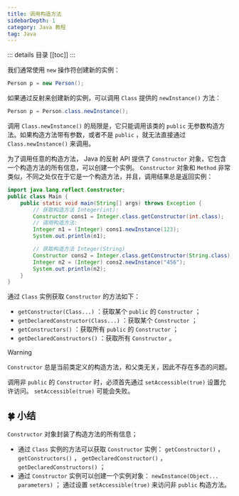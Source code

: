 ```yaml
---
title: 调用构造方法
sidebarDepth: 1
category: Java 教程
tag: Java
---
```


::: details 目录
[[toc]]
:::


我们通常使用 `new` 操作符创建新的实例：

```java
Person p = new Person();
```

如果通过反射来创建新的实例，可以调用 `Class` 提供的 `newInstance()` 方法：

```java
Person p = Person.class.newInstance();
```

调用 `Class.newInstance()` 的局限是，它只能调用该类的 `public` 无参数构造方法。如果构造方法带有参数，或者不是 `public` ，就无法直接通过 `Class.newInstance()` 来调用。

为了调用任意的构造方法， Java 的反射 API 提供了 `Constructor` 对象，它包含一个构造方法的所有信息，可以创建一个实例。 `Constructor` 对象和 `Method` 非常类似，不同之处仅在于它是一个构造方法，并且，调用结果总是返回实例：

```java
import java.lang.reflect.Constructor;
public class Main {
    public static void main(String[] args) throws Exception {
        // 获取构造方法 Integer(int):
        Constructor cons1 = Integer.class.getConstructor(int.class);
        // 调用构造方法:
        Integer n1 = (Integer) cons1.newInstance(123);
        System.out.println(n1);

        // 获取构造方法 Integer(String)
        Constructor cons2 = Integer.class.getConstructor(String.class);
        Integer n2 = (Integer) cons2.newInstance("456");
        System.out.println(n2);
    }
}
```

通过 `Class` 实例获取 `Constructor` 的方法如下：

- `getConstructor(Class...)` ：获取某个 `public` 的 `Constructor` ；
- `getDeclaredConstructor(Class...)` ：获取某个 `Constructor` ；
- `getConstructors()` ：获取所有 `public` 的 `Constructor` ；
- `getDeclaredConstructors()` ：获取所有 `Constructor` 。


> [!warning]
> `Constructor` 总是当前类定义的构造方法，和父类无关，因此不存在多态的问题。

调用非 `public` 的 `Constructor` 时，必须首先通过 `setAccessible(true)` 设置允许访问。 `setAccessible(true)` 可能会失败。

## 🍀 小结

`Constructor` 对象封装了构造方法的所有信息；

- 通过 `Class` 实例的方法可以获取 `Constructor` 实例： `getConstructor()` ， `getConstructors()` ， `getDeclaredConstructor()` ， `getDeclaredConstructors()` ；
- 通过 `Constructor` 实例可以创建一个实例对象： `newInstance(Object... parameters)` ； 通过设置 `setAccessible(true)` 来访问非 `public` 构造方法。


